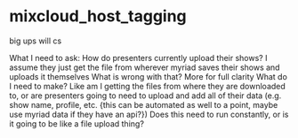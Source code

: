 # mixcloud_host_tagging
big ups will cs

What I need to ask:
	How do presenters currently upload their shows?
		I assume they just get the file from wherever myriad saves their shows and uploads it themselves
	What is wrong with that?
		More for full clarity
	What do I need to make?
		Like am I getting the files from where they are downloaded to, or are presenters going to need to upload and add all of their data (e.g. show name, profile, etc. {this can be automated as well to a point, maybe use myriad data if they have an api?})
	Does this need to run constantly, or is it going to be like a file upload thing?


